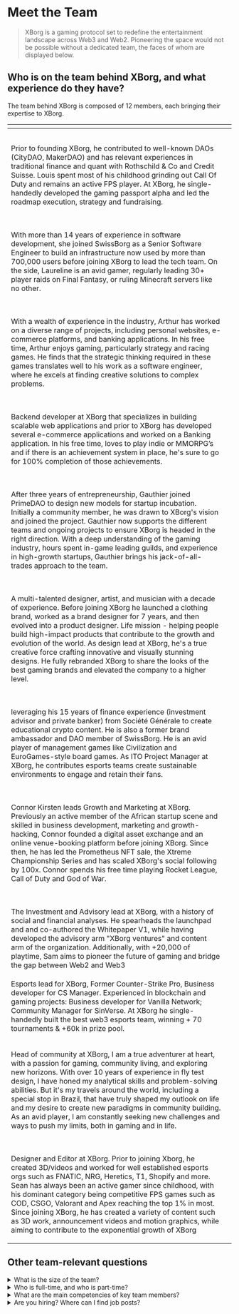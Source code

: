 # Meet the Team

> XBorg is a gaming protocol set to redefine the entertainment landscape across Web3 and Web2. Pioneering the space would not be possible without a dedicated team, the faces of whom are displayed below.

## Who is on the team behind XBorg, and what experience do they have?

The team behind XBorg is composed of 12 members, each bringing their expertise to XBorg.

<table data-view="cards" data-full-width="true"><thead><tr><th></th><th data-hidden data-card-cover data-type="files"></th></tr></thead><tbody><tr><td><p><img src="../.gitbook/assets/image (7).png" alt="" data-size="original"></p><p>Prior to founding XBorg, he contributed to well-known DAOs (CityDAO, MakerDAO) and has relevant experiences in traditional finance and quant with Rothschild &#x26; Co and Credit Suisse. Louis spent most of his childhood grinding out Call Of Duty and remains an active FPS player. At XBorg, he single-handedly developed the gaming passport alpha and led the roadmap execution, strategy and fundraising.</p></td><td></td></tr><tr><td><p><img src="../.gitbook/assets/image (11).png" alt="" data-size="original"></p><p>With more than 14 years of experience in software development, she joined SwissBorg as a Senior Software Engineer to build an infrastructure now used by more than 700,000 users before joining XBorg to lead the tech team. On the side, Laureline is an avid gamer, regularly leading 30+ player raids on Final Fantasy, or ruling Minecraft servers like no other.</p></td><td></td></tr><tr><td><p><img src="../.gitbook/assets/image (12).png" alt="" data-size="original"></p><p>With a wealth of experience in the industry, Arthur has worked on a diverse range of projects, including personal websites, e-commerce platforms, and banking applications. In his free time, Arthur enjoys gaming, particularly strategy and racing games. He finds that the strategic thinking required in these games translates well to his work as a software engineer, where he excels at finding creative solutions to complex problems.</p></td><td></td></tr><tr><td><p><img src="../.gitbook/assets/image (1).png" alt="" data-size="original"></p><p>Backend developer at XBorg that specializes in building scalable web applications and prior to XBorg has developed several e-commerce applications and worked on a Banking application. In his free time, loves to play indie or MMORPG’s and if there is an achievement system in place, he's sure to go for 100% completion of those achievements.</p></td><td></td></tr><tr><td><p><img src="../.gitbook/assets/image (2).png" alt="" data-size="original"></p><p>After three years of entrepreneurship, Gauthier joined PrimeDAO to design new models for startup incubation. Initially a community member, he was drawn to XBorg's vision and joined the project. Gauthier now supports the different teams and ongoing projects to ensure XBorg is headed in the right direction. With a deep understanding of the gaming industry, hours spent in-game leading guilds, and experience in high-growth startups, Gauthier brings his jack-of-all-trades approach to the team.</p></td><td></td></tr><tr><td><p><img src="../.gitbook/assets/image (15).png" alt="" data-size="original"></p><p>A multi-talented designer, artist, and musician with a decade of experience. Before joining XBorg he launched a clothing brand, worked as a brand designer for 7 years, and then evolved into a product designer. Life mission - helping people build high-impact products that contribute to the growth and evolution of the world. As design lead at XBorg, he's a true creative force crafting innovative and visually stunning designs. He fully rebranded XBorg to share the looks of the best gaming brands and elevated the company to a higher level.</p></td><td></td></tr><tr><td><p><img src="../.gitbook/assets/image (6).png" alt="" data-size="original"></p><p>leveraging his 15 years of finance experience (investment advisor and private banker) from Société Générale to create educational crypto content. He is also a former brand ambassador and DAO member of SwissBorg. He is an avid player of management games like Civilization and EuroGames-style board games. As ITO Project Manager at XBorg, he contributes esports teams create sustainable environments to engage and retain their fans.</p></td><td></td></tr><tr><td><p><img src="../.gitbook/assets/image.png" alt="" data-size="original"></p><p>Connor Kirsten leads Growth and Marketing at XBorg. Previously an active member of the African startup scene and skilled in business development, marketing and growth-hacking, Connor founded a digital asset exchange and an online venue-booking platform before joining XBorg. Since then, he has led the Prometheus NFT sale, the Xtreme Championship Series and has scaled XBorg's social following by 100x. Connor spends his free time playing Rocket League, Call of Duty and God of War.</p></td><td></td></tr><tr><td><p><img src="../.gitbook/assets/image (8).png" alt="" data-size="original"></p><p>The Investment and Advisory lead at XBorg, with a history of social and financial analyses. He spearheads the launchpad and and co-authored the Whitepaper V1, while having developed the advisory arm "XBorg ventures" and content arm of the organization. Additionally, with +20,000 of playtime, Sam aims to pioneer the future of gaming and bridge the gap between Web2 and Web3</p></td><td></td></tr><tr><td><img src="../.gitbook/assets/image (9).png" alt="">Esports lead for XBorg, Former Counter-Strike Pro, Business developer for CS Manager. Experienced in blockchain and gaming projects: Business developer for Vanilla Network; Community Manager for SinVerse. At XBorg he single-handedly built the best web3 esports team, winning + 70 tournaments &#x26; +60k in prize pool.</td><td></td></tr><tr><td><p><img src="../.gitbook/assets/image (3).png" alt="" data-size="original"></p><p>Head of community at XBorg, I am a true adventurer at heart, with a passion for gaming, community living, and exploring new horizons. With over 10 years of experience in fly test design, I have honed my analytical skills and problem-solving abilities. But it's my travels around the world, including a special stop in Brazil, that have truly shaped my outlook on life and my desire to create new paradigms in community building. As an avid player, I am constantly seeking new challenges and ways to push my limits, both in gaming and in life.</p></td><td></td></tr><tr><td><p><img src="../.gitbook/assets/image (10).png" alt="" data-size="original"></p><p>Designer and Editor at XBorg. Prior to joining Xborg, he created 3D/videos and worked for well established esports orgs such as FNATIC, NRG, Heretics, T1, Shopify and more. Sean has always been an active gamer since childhood, with his dominant category being competitive FPS games such as COD, CSGO, Valorant and Apex reaching the top 1% in most. Since joining XBorg, he has created a variety of content such as 3D work, announcement videos and motion graphics, while aiming to contribute to the exponential growth of XBorg</p></td><td></td></tr></tbody></table>

## Other team-relevant questions

<details>

<summary>What is the size of the team?</summary>

There are currently **12 full-time employees**.

</details>

<details>

<summary>Who is full-time, and who is part-time?</summary>

**All** of the team members are full-time.

</details>

<details>

<summary>What are the main competencies of key team members?</summary>

Our team has a diverse skill set, but we all share a passion for gaming and esports. Our skills range from software engineering and smart contract development to business development, product design, and community management.

</details>

<details>

<summary>Are you hiring? Where can I find job posts?</summary>

Yes, we are hiring software engineers, designers, and product managers. The roles can be found here:

[https://jobs.lever.co/swissborg?department=XBorg](https://jobs.lever.co/swissborg?department=XBorg)

</details>
